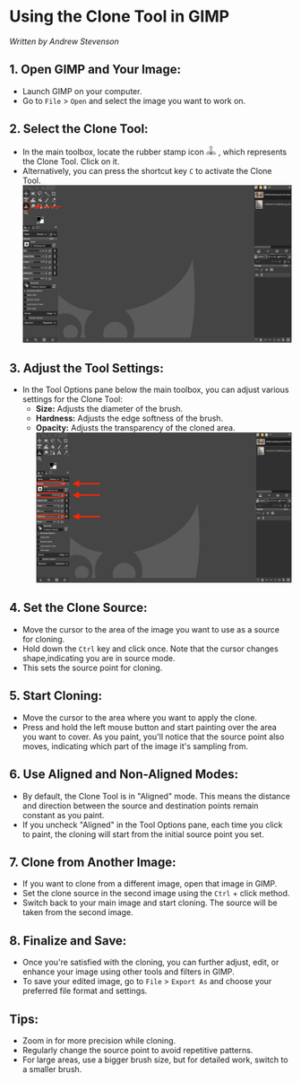 # Using the Clone Tool in GIMP
*Written by Andrew Stevenson*

## 1. Open GIMP and Your Image:

- Launch GIMP on your computer.
- Go to `File` > `Open` and select the image you want to work on.

## 2. Select the Clone Tool:

- In the main toolbox, locate the rubber stamp icon ![Clone Icon](../images/CloneTool.PNG)
, which represents the Clone Tool. Click on it.
- Alternatively, you can press the shortcut key `C` to activate the Clone Tool.
![Selecting Clone Tool](../images/CloneToolSelection.png)

## 3. Adjust the Tool Settings:

- In the Tool Options pane below the main toolbox, you can adjust various settings for the Clone Tool:
  - **Size:** Adjusts the diameter of the brush.
  - **Hardness:** Adjusts the edge softness of the brush.
  - **Opacity:** Adjusts the transparency of the cloned area.
![Size Hardness and Opacity are Highlighted](../images/CloneToolAdjustments.png)



## 4. Set the Clone Source:

- Move the cursor to the area of the image you want to use as a source for cloning.
- Hold down the `Ctrl` key and click once. Note that the cursor changes shape,indicating you are in source mode.
- This sets the source point for cloning.

## 5. Start Cloning:

- Move the cursor to the area where you want to apply the clone.
- Press and hold the left mouse button and start painting over the area you want to cover. As you paint, you'll notice that the source point also moves, indicating which part of the image it's 
sampling from.

## 6. Use Aligned and Non-Aligned Modes:

- By default, the Clone Tool is in "Aligned" mode. This means the distance and direction between the source and destination points remain constant as you paint.
- If you uncheck "Aligned" in the Tool Options pane, each time you click to paint, the cloning will start from the initial source point you set.

## 7. Clone from Another Image:

- If you want to clone from a different image, open that image in GIMP.
- Set the clone source in the second image using the `Ctrl` + click method.
- Switch back to your main image and start cloning. The source will be taken from the second image.

## 8. Finalize and Save:

- Once you're satisfied with the cloning, you can further adjust, edit, or enhance your image using other tools and filters in GIMP.
- To save your edited image, go to `File` > `Export As` and choose your preferred file format and settings.

## Tips:
- Zoom in for more precision while cloning.
- Regularly change the source point to avoid repetitive patterns.
- For large areas, use a bigger brush size, but for detailed work, switch to a smaller brush.

